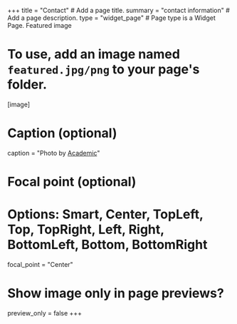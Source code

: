 +++
title = "Contact"  # Add a page title.
summary = "contact information"  # Add a page description.
type = "widget_page"  # Page type is a Widget Page.
 Featured image
# To use, add an image named `featured.jpg/png` to your page's folder. 
[image]
  # Caption (optional)
  caption = "Photo by [Academic](https://sourcethemes.com/academic/)"
  # Focal point (optional)
  # Options: Smart, Center, TopLeft, Top, TopRight, Left, Right, BottomLeft, Bottom, BottomRight
  focal_point = "Center"
  # Show image only in page previews?
  preview_only =  false
+++

